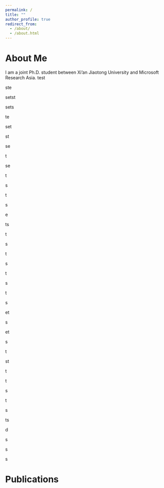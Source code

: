 ```yaml
---
permalink: /
title: ""
author_profile: true
redirect_from: 
  - /about/
  - /about.html
---
```


<span class='anchor' id='about-me'></span>

About Me
======
I am a joint Ph.D. student between Xi’an Jiaotong University and Microsoft Research Asia.
test

ste

setst

sets

te

set

st

se

t

se

t

s

t

s

e

ts

t

s

t

s

t

s

t

s

et

s

et

s

t

st

t

t

s

t

s

ts

d

s

s

s

<span class='anchor' id='publications'></span>

Publications
======
